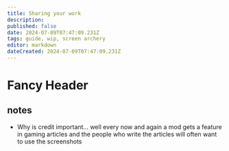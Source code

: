 ```yaml
---
title: Sharing your work
description: 
published: false
date: 2024-07-09T07:47:09.231Z
tags: guide, wip, screen archery
editor: markdown
dateCreated: 2024-07-09T07:47:09.231Z
---
```


# Fancy Header

## notes

- Why is credit important... well every now and again a mod gets a feature in gaming articles and the people who write the articles will often want to use the screenshots